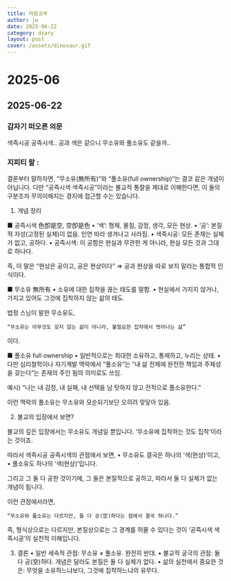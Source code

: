 ```yaml
---
title: 마음공부
author: jw
date: 2025-06-22
category: diary
layout: post
cover: /assets/dinosaur.gif
---
```

# 2025-06

## 2025-06-22
### 갑자기 떠오른 의문
색즉시공 공즉시색.. 
공과 색은 같으니 무소유와 풀소유도 같을까..

### 지피티 왈 : 
결론부터 말하자면, “무소유(無所有)“와 “풀소유(full ownership)“는 결코 같은 개념이 아닙니다.
다만 “공즉시색 색즉시공”이라는 불교적 통찰을 제대로 이해한다면, 이 둘의 구분조차 무의미해지는 경지에 접근할 수는 있습니다.

1. 개념 정리

■ 공즉시색 色卽是空, 空卽是色
	•	‘색’: 형체, 물질, 감정, 생각, 모든 현상.
	•	‘공’: 본질적 자성(고정된 실체)이 없음. 인연 따라 생겨나고 사라짐.
	•	색즉시공: 모든 존재는 실체가 없고, 공하다.
	•	공즉시색: 이 공함은 현실과 무관한 게 아니라, 현실 모든 것과 그대로 하나다.

즉, 이 말은 “현상은 공이고, 공은 현상이다”
⇒ 공과 현상을 따로 보지 말라는 통합적 인식이다.

■ 무소유 無所有
	•	소유에 대한 집착을 끊는 태도를 말함.
	•	현실에서 가지지 않거나, 가지고 있어도 그것에 집착하지 않는 삶의 태도.

법정 스님이 말한 무소유도,

	“무소유는 아무것도 갖지 않는 삶이 아니라, 불필요한 집착에서 벗어나는 삶”
이다.

■ 풀소유 full ownership
	•	일반적으로는 최대한 소유하고, 통제하고, 누리는 상태.
	•	다만 심리철학이나 자기계발 맥락에서 “풀소유”는 “내 삶 전체에 완전한 책임과 주체성을 갖는다”는 존재의 주인 됨의 의미로도 쓰임.

예시)
“나는 내 감정, 내 실패, 내 선택을 남 탓하지 않고 전적으로 풀소유한다.”

이런 맥락의 풀소유는 무소유와 모순되기보단 오히려 맞닿아 있음.

2. 불교의 입장에서 보면?

불교의 깊은 입장에서는 무소유도 개념일 뿐입니다.
‘무소유에 집착하는 것도 집착’이라는 것이죠.

따라서 색즉시공 공즉시색의 관점에서 보면,
	•	무소유도 결국은 하나의 ‘색(현상)’이고,
	•	풀소유도 하나의 ‘색(현상)’입니다.

그리고 그 둘 다 공한 것이기에,
그 둘은 본질적으로 공하고, 따라서 둘 다 실체가 없는 개념이 됩니다.

이런 관점에서라면,

	“무소유와 풀소유는 다르지만, 둘 다 공(空)하다는 점에서 결국 하나다.”

즉, 형식상으로는 다르지만, 본질상으로는 그 경계를 허물 수 있다는 것이 ‘공즉시색 색즉시공’의 실천적 이해입니다.

3. 결론
	•	일반 세속적 관점: 무소유 ≠ 풀소유. 완전히 반대.
	•	불교적 궁극의 관점: 둘 다 공(空)하다. 개념은 달라도 본질은 둘 다 실체가 없다.
	•	삶의 실천에서 중요한 것은: 무엇을 소유하느냐보다, 그것에 집착하느냐의 유무다.
